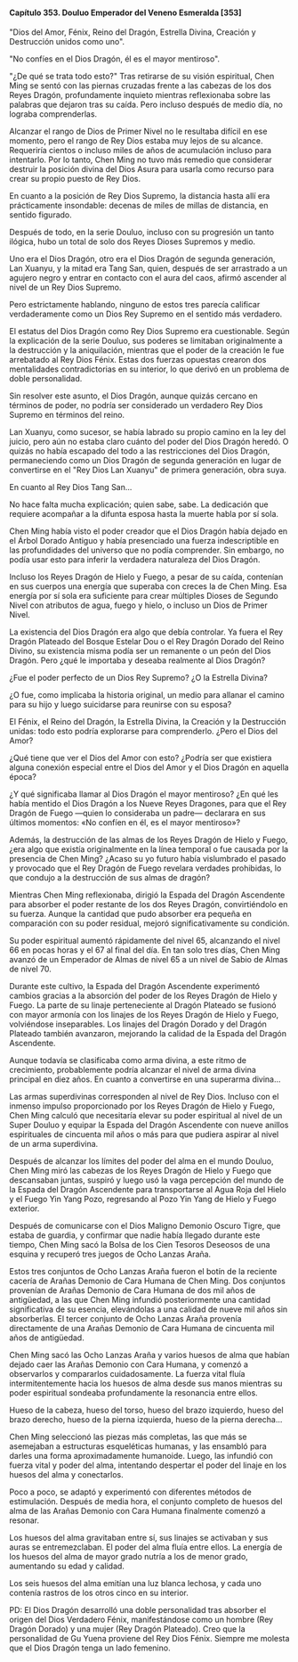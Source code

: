 
#### Capítulo 353. Douluo Emperador del Veneno Esmeralda [353]


"Dios del Amor, Fénix, Reino del Dragón, Estrella Divina, Creación y Destrucción unidos como uno".

"No confíes en el Dios Dragón, él es el mayor mentiroso".

"¿De qué se trata todo esto?" Tras retirarse de su visión espiritual, Chen Ming se sentó con las piernas cruzadas frente a las cabezas de los dos Reyes Dragón, profundamente inquieto mientras reflexionaba sobre las palabras que dejaron tras su caída. Pero incluso después de medio día, no lograba comprenderlas.

Alcanzar el rango de Dios de Primer Nivel no le resultaba difícil en ese momento, pero el rango de Rey Dios estaba muy lejos de su alcance. Requeriría cientos o incluso miles de años de acumulación incluso para intentarlo. Por lo tanto, Chen Ming no tuvo más remedio que considerar destruir la posición divina del Dios Asura para usarla como recurso para crear su propio puesto de Rey Dios.

En cuanto a la posición de Rey Dios Supremo, la distancia hasta allí era prácticamente insondable: decenas de miles de millas de distancia, en sentido figurado.

Después de todo, en la serie Douluo, incluso con su progresión un tanto ilógica, hubo un total de solo dos Reyes Dioses Supremos y medio.

Uno era el Dios Dragón, otro era el Dios Dragón de segunda generación, Lan Xuanyu, y la mitad era Tang San, quien, después de ser arrastrado a un agujero negro y entrar en contacto con el aura del caos, afirmó ascender al nivel de un Rey Dios Supremo.

Pero estrictamente hablando, ninguno de estos tres parecía calificar verdaderamente como un Dios Rey Supremo en el sentido más verdadero.

El estatus del Dios Dragón como Rey Dios Supremo era cuestionable. Según la explicación de la serie Douluo, sus poderes se limitaban originalmente a la destrucción y la aniquilación, mientras que el poder de la creación le fue arrebatado al Rey Dios Fénix. Estas dos fuerzas opuestas crearon dos mentalidades contradictorias en su interior, lo que derivó en un problema de doble personalidad.

Sin resolver este asunto, el Dios Dragón, aunque quizás cercano en términos de poder, no podría ser considerado un verdadero Rey Dios Supremo en términos del reino.

Lan Xuanyu, como sucesor, se había labrado su propio camino en la ley del juicio, pero aún no estaba claro cuánto del poder del Dios Dragón heredó. O quizás no había escapado del todo a las restricciones del Dios Dragón, permaneciendo como un Dios Dragón de segunda generación en lugar de convertirse en el "Rey Dios Lan Xuanyu" de primera generación, obra suya.

En cuanto al Rey Dios Tang San...

No hace falta mucha explicación; quien sabe, sabe. La dedicación que requiere acompañar a la difunta esposa hasta la muerte habla por sí sola.

Chen Ming había visto el poder creador que el Dios Dragón había dejado en el Árbol Dorado Antiguo y había presenciado una fuerza indescriptible en las profundidades del universo que no podía comprender. Sin embargo, no podía usar esto para inferir la verdadera naturaleza del Dios Dragón.

Incluso los Reyes Dragón de Hielo y Fuego, a pesar de su caída, contenían en sus cuerpos una energía que superaba con creces la de Chen Ming. Esa energía por sí sola era suficiente para crear múltiples Dioses de Segundo Nivel con atributos de agua, fuego y hielo, o incluso un Dios de Primer Nivel.

La existencia del Dios Dragón era algo que debía controlar. Ya fuera el Rey Dragón Plateado del Bosque Estelar Dou o el Rey Dragón Dorado del Reino Divino, su existencia misma podía ser un remanente o un peón del Dios Dragón. Pero ¿qué le importaba y deseaba realmente al Dios Dragón?

¿Fue el poder perfecto de un Dios Rey Supremo? ¿O la Estrella Divina?

¿O fue, como implicaba la historia original, un medio para allanar el camino para su hijo y luego suicidarse para reunirse con su esposa?

El Fénix, el Reino del Dragón, la Estrella Divina, la Creación y la Destrucción unidas: todo esto podría explorarse para comprenderlo. ¿Pero el Dios del Amor?

¿Qué tiene que ver el Dios del Amor con esto? ¿Podría ser que existiera alguna conexión especial entre el Dios del Amor y el Dios Dragón en aquella época?

¿Y qué significaba llamar al Dios Dragón el mayor mentiroso? ¿En qué les había mentido el Dios Dragón a los Nueve Reyes Dragones, para que el Rey Dragón de Fuego —quien lo consideraba un padre— declarara en sus últimos momentos: «No confíen en él, es el mayor mentiroso»?

Además, la destrucción de las almas de los Reyes Dragón de Hielo y Fuego, ¿era algo que existía originalmente en la línea temporal o fue causada por la presencia de Chen Ming? ¿Acaso su yo futuro había vislumbrado el pasado y provocado que el Rey Dragón de Fuego revelara verdades prohibidas, lo que condujo a la destrucción de sus almas de dragón?

Mientras Chen Ming reflexionaba, dirigió la Espada del Dragón Ascendente para absorber el poder restante de los dos Reyes Dragón, convirtiéndolo en su fuerza. Aunque la cantidad que pudo absorber era pequeña en comparación con su poder residual, mejoró significativamente su condición.

Su poder espiritual aumentó rápidamente del nivel 65, alcanzando el nivel 66 en pocas horas y el 67 al final del día. En tan solo tres días, Chen Ming avanzó de un Emperador de Almas de nivel 65 a un nivel de Sabio de Almas de nivel 70.

Durante este cultivo, la Espada del Dragón Ascendente experimentó cambios gracias a la absorción del poder de los Reyes Dragón de Hielo y Fuego. La parte de su linaje perteneciente al Dragón Plateado se fusionó con mayor armonía con los linajes de los Reyes Dragón de Hielo y Fuego, volviéndose inseparables. Los linajes del Dragón Dorado y del Dragón Plateado también avanzaron, mejorando la calidad de la Espada del Dragón Ascendente.

Aunque todavía se clasificaba como arma divina, a este ritmo de crecimiento, probablemente podría alcanzar el nivel de arma divina principal en diez años. En cuanto a convertirse en una superarma divina...

Las armas superdivinas corresponden al nivel de Rey Dios. Incluso con el inmenso impulso proporcionado por los Reyes Dragón de Hielo y Fuego, Chen Ming calculó que necesitaría elevar su poder espiritual al nivel de un Super Douluo y equipar la Espada del Dragón Ascendente con nueve anillos espirituales de cincuenta mil años o más para que pudiera aspirar al nivel de un arma superdivina.

Después de alcanzar los límites del poder del alma en el mundo Douluo, Chen Ming miró las cabezas de los Reyes Dragón de Hielo y Fuego que descansaban juntas, suspiró y luego usó la vaga percepción del mundo de la Espada del Dragón Ascendente para transportarse al Agua Roja del Hielo y el Fuego Yin Yang Pozo, regresando al Pozo Yin Yang de Hielo y Fuego exterior.

Después de comunicarse con el Dios Maligno Demonio Oscuro Tigre, que estaba de guardia, y confirmar que nadie había llegado durante este tiempo, Chen Ming sacó la Bolsa de los Cien Tesoros Deseosos de una esquina y recuperó tres juegos de Ocho Lanzas Araña.

Estos tres conjuntos de Ocho Lanzas Araña fueron el botín de la reciente cacería de Arañas Demonio de Cara Humana de Chen Ming. Dos conjuntos provenían de Arañas Demonio de Cara Humana de dos mil años de antigüedad, a las que Chen Ming infundió posteriormente una cantidad significativa de su esencia, elevándolas a una calidad de nueve mil años sin absorberlas. El tercer conjunto de Ocho Lanzas Araña provenía directamente de una Arañas Demonio de Cara Humana de cincuenta mil años de antigüedad.

Chen Ming sacó las Ocho Lanzas Araña y varios huesos de alma que habían dejado caer las Arañas Demonio con Cara Humana, y comenzó a observarlos y compararlos cuidadosamente. La fuerza vital fluía intermitentemente hacia los huesos de alma desde sus manos mientras su poder espiritual sondeaba profundamente la resonancia entre ellos.

Hueso de la cabeza, hueso del torso, hueso del brazo izquierdo, hueso del brazo derecho, hueso de la pierna izquierda, hueso de la pierna derecha...

Chen Ming seleccionó las piezas más completas, las que más se asemejaban a estructuras esqueléticas humanas, y las ensambló para darles una forma aproximadamente humanoide. Luego, las infundió con fuerza vital y poder del alma, intentando despertar el poder del linaje en los huesos del alma y conectarlos.

Poco a poco, se adaptó y experimentó con diferentes métodos de estimulación. Después de media hora, el conjunto completo de huesos del alma de las Arañas Demonio con Cara Humana finalmente comenzó a resonar.

Los huesos del alma gravitaban entre sí, sus linajes se activaban y sus auras se entremezclaban. El poder del alma fluía entre ellos. La energía de los huesos del alma de mayor grado nutría a los de menor grado, aumentando su edad y calidad.

Los seis huesos del alma emitían una luz blanca lechosa, y cada uno contenía rastros de los otros cinco en su interior.

PD: El Dios Dragón desarrolló una doble personalidad tras absorber el origen del Dios Verdadero Fénix, manifestándose como un hombre (Rey Dragón Dorado) y una mujer (Rey Dragón Plateado). Creo que la personalidad de Gu Yuena proviene del Rey Dios Fénix. Siempre me molesta que el Dios Dragón tenga un lado femenino.
